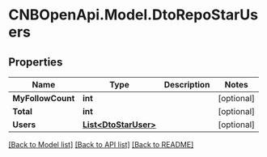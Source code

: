 # CNBOpenApi.Model.DtoRepoStarUsers

## Properties

Name | Type | Description | Notes
------------ | ------------- | ------------- | -------------
**MyFollowCount** | **int** |  | [optional] 
**Total** | **int** |  | [optional] 
**Users** | [**List&lt;DtoStarUser&gt;**](DtoStarUser.md) |  | [optional] 

[[Back to Model list]](../../README.md#documentation-for-models) [[Back to API list]](../../README.md#documentation-for-api-endpoints) [[Back to README]](../../README.md)

